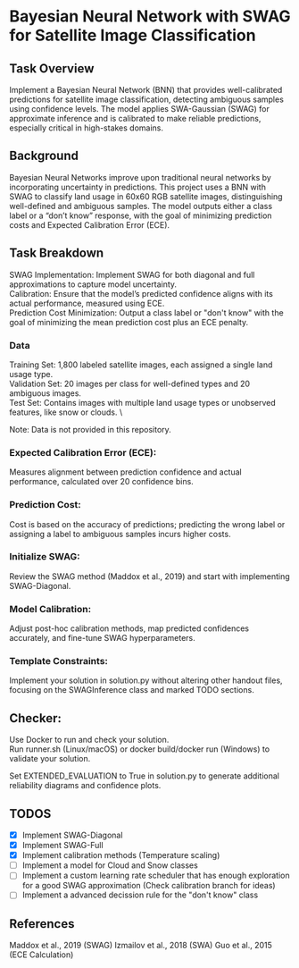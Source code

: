 # Bayesian Neural Network with SWAG for Satellite Image Classification

## Task Overview

Implement a Bayesian Neural Network (BNN) that provides well-calibrated predictions for satellite image classification, detecting ambiguous samples using confidence levels. The model applies SWA-Gaussian (SWAG) for approximate inference and is calibrated to make reliable predictions, especially critical in high-stakes domains.

## Background

Bayesian Neural Networks improve upon traditional neural networks by incorporating uncertainty in predictions. This project uses a BNN with SWAG to classify land usage in 60x60 RGB satellite images, distinguishing well-defined and ambiguous samples. The model outputs either a class label or a “don’t know” response, with the goal of minimizing prediction costs and Expected Calibration Error (ECE).

## Task Breakdown

SWAG Implementation: Implement SWAG for both diagonal and full approximations to capture model uncertainty. \
Calibration: Ensure that the model’s predicted confidence aligns with its actual performance, measured using ECE. \
Prediction Cost Minimization: Output a class label or "don't know" with the goal of minimizing the mean prediction cost plus an ECE penalty.

### Data

Training Set: 1,800 labeled satellite images, each assigned a single land usage type. \
Validation Set: 20 images per class for well-defined types and 20 ambiguous images. \
Test Set: Contains images with multiple land usage types or unobserved features, like snow or clouds. \

Note: Data is not provided in this repository.

### Expected Calibration Error (ECE):

Measures alignment between prediction confidence and actual performance, calculated over 20 confidence bins.

### Prediction Cost:

Cost is based on the accuracy of predictions; predicting the wrong label or assigning a label to ambiguous samples incurs higher costs.

### Initialize SWAG: 

Review the SWAG method (Maddox et al., 2019) and start with implementing SWAG-Diagonal.

### Model Calibration:

Adjust post-hoc calibration methods, map predicted confidences accurately, and fine-tune SWAG hyperparameters.

### Template Constraints:

Implement your solution in solution.py without altering other handout files, focusing on the SWAGInference class and marked TODO sections.

## Checker:

Use Docker to run and check your solution. \
Run runner.sh (Linux/macOS) or docker build/docker run (Windows) to validate your solution.

Set EXTENDED_EVALUATION to True in solution.py to generate additional reliability diagrams and confidence plots.

## TODOS

- [x] Implement SWAG-Diagonal
- [x] Implement SWAG-Full
- [x] Implement calibration methods (Temperature scaling)
- [ ] Implement a model for Cloud and Snow classes
- [ ] Implement a custom learning rate scheduler that has enough exploration for a good SWAG approximation (Check calibration branch for ideas)
- [ ] Implement a advanced decission rule for the "don't know" class

## References

Maddox et al., 2019 (SWAG)
Izmailov et al., 2018 (SWA)
Guo et al., 2015 (ECE Calculation)